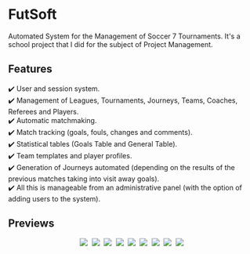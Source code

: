 # FutSoft
Automated System for the Management of Soccer 7 Tournaments. It's a school project that I did for the subject of Project Management.

## Features
✔️ User and session system.\
✔️ Management of Leagues, Tournaments, Journeys, Teams, Coaches, Referees and Players.\
✔️ Automatic matchmaking.\
✔️ Match tracking (goals, fouls, changes and comments).\
✔️ Statistical tables (Goals Table and General Table).\
✔️ Team templates and player profiles.\
✔️ Generation of Journeys automated (depending on the results of the previous matches taking into visit away goals).\
✔️ All this is manageable from an administrative panel (with the option of adding users to the system).

## Previews

<p align="center">
  <kbd>
    <img src="https://i.ibb.co/zS3YxYM/Imagen1.png"></img>
    <img src="https://i.ibb.co/q5N0nnL/Imagen10.png"></img>
    <img src="https://i.ibb.co/dW120xC/Imagen3.png"></img>
    <img src="https://i.ibb.co/YBjQ4jS/Imagen5.png"></img>
    <img src="https://i.ibb.co/GFkmGJL/Imagen96.png"></img>
    <img src="https://i.ibb.co/xDv65Jh/Imagen92.png"></img>
    <img src="https://i.ibb.co/K9qJKcM/Imagen94.png"></img>
    <img src="https://i.ibb.co/bg58nkX/Imagen95.png"></img>
    <img src="https://i.ibb.co/GvJJ1PB/Imagen97.png"></img>
  </kbd>
</p>

